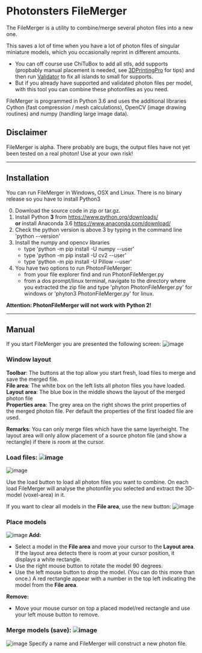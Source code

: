 # Photonsters FileMerger

The FileMerger is a utility to combine/merge several photon files into a new one.

This saves a lot of time when you have a lot of photon files of singular miniature models, which you occasionally reprint in different amounts. 

- You can off course use ChiTuBox to add all stls, add supports (propbably manual placement is needed, see [3DPrintingPro](https://www.youtube.com/channel/UCbv2mDrRqXovPdahRyoCFhA) for tips) and then run [Validator](https://github.com/Photonsters/PhotonFileValidator) to fix all islands to small for supports.
- But if you already have supported and validated photon files per model, with this tool you can combine these photonfiles as you need.

FileMerger is programmed in Python 3.6 and uses the additional libraries Cython (fast compression / mesh calculations), OpenCV (image drawing routines) and numpy (handling large image data).

## Disclaimer
FileMerger is alpha. There probably are bugs, the output files have not yet been tested on a real photon! Use at your own risk!

 ---
  
## Installation
You can run FileMerger in Windows, OSX and Linux. There is no binary release so you have to install Python3

0) Download the source code in zip or tar.gz.
1) Install Python **3** from https://www.python.org/downloads/  
__or__ install Anaconda 3.6 https://www.anaconda.com/download/ 
2) Check the python version is above 3 by typing in the command line 'python --version'
3) Install the numpy and opencv libraries
   * type 'python -m pip install -U numpy --user'
   * type 'python -m pip install -U cv2 --user'
   * type 'python -m pip install -U Pillow --user' 
4) You have two options to run PhotonFileMerger:
   * from your file explorer find and run PhotonFileMerger.py 
   * from a dos prompt/linux terminal, navigate to the directory where you extracted the zip file and type 'phyton PhotonFileMerger.py' for windows or 'phyton3 PhotonFileMerger.py' for linux.

**Attention: PhotonFileMerger will not work with Python 2!** 

---
  
    
## Manual

If you start FileMerger you are presented the following screen:
![image](https://user-images.githubusercontent.com/11459480/64485760-bfcc3e80-d224-11e9-9b61-c5aa7af523aa.png)

### Window layout
__Toolbar__: The buttons at the top allow you start fresh, load files to merge and save the merged file.  
__File area__: The white box on the left lists all photon files you have loaded.  
__Layout area__: The blue box in the middle shows the layout of the merged photon file  
__Properties area__: The grey area on the right shows the print properties of the merged photon file. Per default the properties of the first loaded file are used.  

__Remarks__:
You can only merge files which have the same layerheight.
The layout area will only allow placement of a source photon file (and show a rectangle) if there is room at the cursor.

### Load files: ![image](https://user-images.githubusercontent.com/11459480/64485766-c65ab600-d224-11e9-8094-78ddf93c1717.png)

![image](https://user-images.githubusercontent.com/11459480/64485761-c064d500-d224-11e9-96c5-f49090eabe2d.png)

Use the load button to load all photon files you want to combine. On each load FileMerger will analyse the photonfile you selected and extract the 3D-model (voxel-area) in it.
  
If you want to clear all models in the __File area__, use the new button: ![image](https://user-images.githubusercontent.com/11459480/64485767-c6f34c80-d224-11e9-8a06-6b459eda9672.png)
  
  
### Place models
![image](https://user-images.githubusercontent.com/11459480/64485763-c064d500-d224-11e9-96f0-a4b91de4bfdc.png)
__Add:__
- Select a model in the __File area__ and move your cursor to the __Layout area__. If the layout area detects there is room at your cursor position, it displays a white rectangle.  
- Use the right mouse button to rotate the model 90 degrees.  
- Use the left mouse button to drop the model. (You can do this more than once.) A red rectangle appear with a number in the top left indicating the model from the __File area__.     

__Remove:__
- Move your mouse cursor on top a placed model/red rectangle and use your left mouse button to remove.
  
   
### Merge models (save): ![image](https://user-images.githubusercontent.com/11459480/64485768-c6f34c80-d224-11e9-9d92-4b21e91d8b41.png)

![image](https://user-images.githubusercontent.com/11459480/64485764-c064d500-d224-11e9-8dcb-533cb69212fa.png)
Specify a name and FileMerger will construct a new photon file.





 
